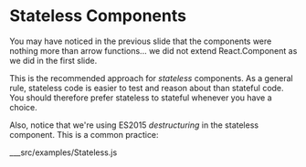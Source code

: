 # Stateless Components

You may have noticed in the previous slide that the components were nothing more than arrow functions... we did 
not extend React.Component as we did in the first slide.

This is the recommended approach for *stateless* components.  As a general rule, stateless code is easier to 
test and reason about than stateful code.  You should therefore prefer stateless to stateful whenever you have a choice.
 
Also, notice that we're using ES2015 *destructuring* in the stateless component.  This is a common practice:

___src/examples/Stateless.js
